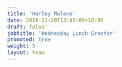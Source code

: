 ```yaml
---
title: 'Harley Malone'
date: 2018-12-20T13:45:06+10:00
draft: false'
jobtitle: 'Wednesday Lunch Greeter'
promoted: true
weight: 5
layout: team
---
```


